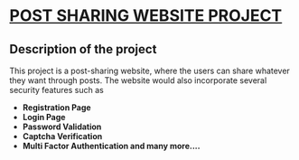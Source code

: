# <u>POST SHARING WEBSITE PROJECT</u>

## Description of the project
This project is a post-sharing website, where the users can share whatever they want through posts.
The website would also incorporate several security features such as
- **Registration Page**
- **Login Page**
- **Password Validation**
- **Captcha Verification**
- **Multi Factor Authentication and many more....**